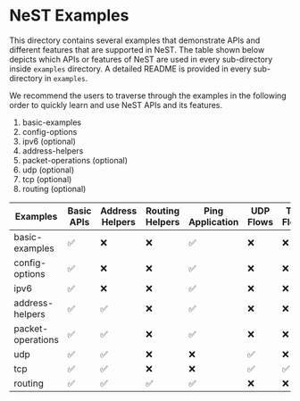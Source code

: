# NeST Examples

This directory contains several examples that demonstrate APIs and different
features that are supported in NeST. The table shown below depicts which APIs or
features of NeST are used in every sub-directory inside `examples` directory.
A detailed README is provided in every sub-directory in `examples`.

We recommend the users to traverse through the examples in the following order
to quickly learn and use NeST APIs and its features.

1. basic-examples
2. config-options
3. ipv6 (optional)
4. address-helpers
5. packet-operations (optional)
6. udp (optional)
7. tcp (optional)
8. routing (optional)

| Examples          | Basic APIs         | Address Helpers    | Routing Helpers    | Ping Application   | UDP Flows          | TCP Flows          |
|-------------------|--------------------|--------------------|--------------------|--------------------|--------------------|--------------------|
| basic-examples    | :white_check_mark: | :x:                | :x:                | :white_check_mark: | :x:                | :x:                |
| config-options    | :white_check_mark: | :x:                | :x:                | :white_check_mark: | :x:                | :x:                |
| ipv6              | :white_check_mark: | :x:                | :x:                | :white_check_mark: | :x:                | :x:                |
| address-helpers   | :white_check_mark: | :white_check_mark: | :x:                | :white_check_mark: | :x:                | :x:                |
| packet-operations | :white_check_mark: | :white_check_mark: | :x:                | :white_check_mark: | :x:                | :x:                |
| udp               | :white_check_mark: | :white_check_mark: | :x:                | :x:                | :white_check_mark: | :x: |
| tcp               | :white_check_mark: | :white_check_mark: | :x:                | :x:                | :white_check_mark: | :white_check_mark: |
| routing           | :white_check_mark: | :white_check_mark: | :white_check_mark: | :white_check_mark: | :x:                | :x:                |
